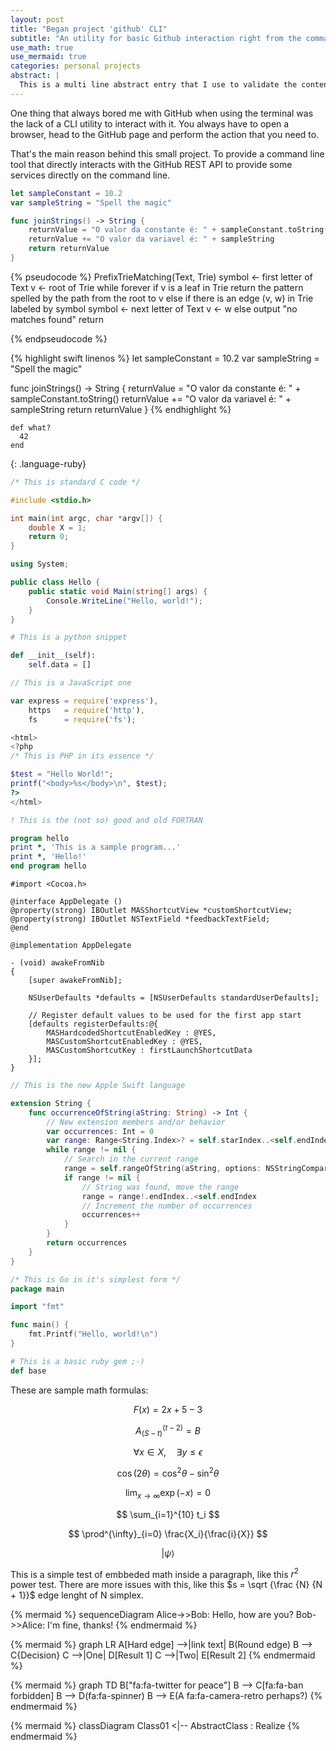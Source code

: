```yaml
---
layout: post
title: "Began project 'github' CLI"
subtitle: "An utility for basic Github interaction right from the command line"
use_math: true
use_mermaid: true
categories: personal projects
abstract: |
  This is a multi line abstract entry that I use to validate the content on this page, and make it clear that this is a simple text. We need to test for **simple markdown** usage and *compliance*.
---
```


One thing that always bored me with GitHub when using the terminal was the lack of a CLI utility to interact with it. You always have to open a browser, head to the GitHub page and perform the action that you need to.<!--more-->

That's the main reason behind this small project. To provide a command line tool that directly interacts with the GitHub REST API to provide some services directly on the command line.

``` swift
let sampleConstant = 10.2
var sampleString = "Spell the magic"

func joinStrings() -> String {
    returnValue = "O valor da constante é: " + sampleConstant.toString()
    returnValue += "O valor da variavel é: " + sampleString
    return returnValue
}
```

{% pseudocode %}
PrefixTrieMatching(Text, Trie)
    symbol <- first letter of Text
    v <- root of Trie
    while forever
        if v is a leaf in Trie
            return the pattern spelled by the path from the root to v
        else if there is an edge (v, w) in Trie labeled by symbol
            symbol <- next letter of Text
            v <- w
        else
            output "no matches found"
            return

{% endpseudocode %}

{% highlight swift linenos %}
let sampleConstant = 10.2
var sampleString = "Spell the magic"

func joinStrings() -> String {
    returnValue = "O valor da constante é: " + sampleConstant.toString()
    returnValue += "O valor da variavel é: " + sampleString
    return returnValue
}
{% endhighlight %}

~~~
def what?
  42
end
~~~
{: .language-ruby}

``` c
/* This is standard C code */

#include <stdio.h>

int main(int argc, char *argv[]) {
    double X = 1;
    return 0;
}
```

``` c#
using System;

public class Hello {
    public static void Main(string[] args) {
        Console.WriteLine("Hello, world!");
    }
}
```

``` python
# This is a python snippet

def __init__(self):
    self.data = []
```

``` javascript
// This is a JavaScript one

var express = require('express'),
    https   = require('http'),
    fs      = require('fs');
```

``` php
<html>
<?php
/* This is PHP in its essence */

$test = "Hello World!";
printf("<body>%s</body>\n", $test);
?>
</html>
```

``` fortran
! This is the (not so) good and old FORTRAN

program hello
print *, 'This is a sample program...'
print *, 'Hello!'
end program hello
```

``` objc
#import <Cocoa.h>

@interface AppDelegate ()
@property(strong) IBOutlet MASShortcutView *customShortcutView;
@property(strong) IBOutlet NSTextField *feedbackTextField;
@end

@implementation AppDelegate

- (void) awakeFromNib
{
    [super awakeFromNib];

    NSUserDefaults *defaults = [NSUserDefaults standardUserDefaults];

    // Register default values to be used for the first app start
    [defaults registerDefaults:@{
        MASHardcodedShortcutEnabledKey : @YES,
        MASCustomShortcutEnabledKey : @YES,
        MASCustomShortcutKey : firstLaunchShortcutData
    }];
}
```

``` swift
// This is the new Apple Swift language

extension String {
    func occurrenceOfString(aString: String) -> Int {
        // New extension members and/or behavior
        var occurrences: Int = 0
        var range: Range<String.Index>? = self.starIndex..<self.endIndex
        while range != nil {
            // Search in the current range
            range = self.rangeOfString(aString, options: NSStringCompareOptions.CaseInsensitiveSearch, range: range, locale: nil)
            if range != nil {
                // String was found, move the range
                range = range!.endIndex..<self.endIndex
                // Increment the number of occurrences
                occurrences++
            }
        }
        return occurrences
    }
}
```

``` go
/* This is Go in it's simplest form */
package main

import "fmt"

func main() {
    fmt.Printf("Hello, world!\n")
}
```

``` ruby
# This is a basic ruby gem ;-) 
def base
```

These are sample math formulas:

$$ F\left( x\right) = 2x+5-3 $$

$$ A_{(S-t)}^{(t-2)} = B $$

$$ \forall  x \in X, \quad \exists y \leq \epsilon $$

$$ \cos (2\theta) = \cos^2 \theta - \sin^2 \theta $$

$$ \lim_{x \to \infty} \exp(-x) = 0 $$

$$ \sum_{i=1}^{10} t_i $$

$$ \prod^{\infty}_{i=0} \frac{X_i}{\frac{i}{X}} $$

$$|\psi\rangle$$

This is a simple test of embbeded math inside a paragraph, like this $r^2$ power test. There are more issues with this, like this $s = \sqrt {\frac {N} {N + 1}}$ edge lenght of N simplex.

{% mermaid %}
sequenceDiagram
	Alice->>Bob: Hello, how are you?
	Bob->>Alice: I'm fine, thanks!
{% endmermaid %}

{% mermaid %}
graph LR
	A[Hard edge] -->|link text| B(Round edge)
	B --> C{Decision}
	C -->|One| D[Result 1]
	C -->|Two| E[Result 2]
{% endmermaid %}

{% mermaid %}
graph TD
	B["fa:fa-twitter for peace"]
	B --> C[fa:fa-ban forbidden]
	B --> D(fa:fa-spinner)
	B --> E(A fa:fa-camera-retro perhaps?)
{% endmermaid %}

{% mermaid %}
classDiagram
	Class01 <|-- AbstractClass : Realize
{% endmermaid %}